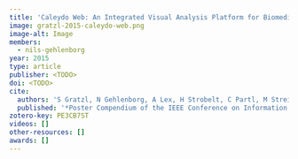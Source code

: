 ```yaml
---
title: 'Caleydo Web: An Integrated Visual Analysis Platform for Biomedical Data'
image: gratzl-2015-caleydo-web.png
image-alt: Image
members:
  - nils-gehlenborg
year: 2015
type: article
publisher: <TODO>
doi: <TODO>
cite:
  authors: 'S Gratzl, N Gehlenborg, A Lex, H Strobelt, C Partl, M Streit'
  published: '*Poster Compendium of the IEEE Conference on Information Visualization (InfoVis’ 15)*'
zotero-key: PE3CB7ST
videos: []
other-resources: []
awards: []
---
```



